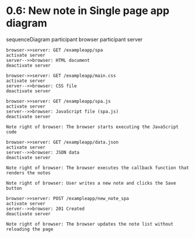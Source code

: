 # 0.6: New note in Single page app diagram

sequenceDiagram
participant browser
participant server

    browser->>server: GET /exampleapp/spa
    activate server
    server-->>browser: HTML document
    deactivate server

    browser->>server: GET /exampleapp/main.css
    activate server
    server-->>browser: CSS file
    deactivate server

    browser->>server: GET /exampleapp/spa.js
    activate server
    server-->>browser: JavaScript file (spa.js)
    deactivate server

    Note right of browser: The browser starts executing the JavaScript code

    browser->>server: GET /exampleapp/data.json
    activate server
    server-->>browser: JSON data
    deactivate server

    Note right of browser: The browser executes the callback function that renders the notes

    Note right of browser: User writes a new note and clicks the Save button

    browser->>server: POST /exampleapp/new_note_spa
    activate server
    server-->>browser: 201 Created
    deactivate server

    Note right of browser: The browser updates the note list without reloading the page
